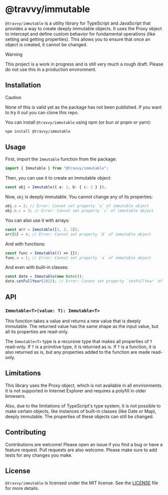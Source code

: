 # @travvy/immutable

`@travvy/immutable` is a utility library for TypeScript and JavaScript that provides a way to create deeply immutable objects. It uses the Proxy object to intercept and define custom behavior for fundamental operations (like setting and getting properties). This allows you to ensure that once an object is created, it cannot be changed.

> [!WARNING]  
> This project is a work in progress and is still very much a rough draft. Please do not use this in a production environment.

## Installation

> [!CAUTION]  
> None of this is valid yet as the package has not been published. If you want to try it out you can clone this repo.

You can install `@travvy/immutable` using npm (or bun or pnpm or yarn):

```bash
npm install @travvy/immutable
```

## Usage

First, import the `Immutable` function from the package:

```ts
import { Immutable } from "@travvy/immutable";
```

Then, you can use it to create an immutable object:

```ts
const obj = Immutable({ a: 1, b: { c: 2 } });
```

Now, `obj` is deeply immutable. You cannot change any of its properties:

```ts
obj.a = 2; // Error: Cannot set property `a` of immutable object
obj.b.c = 3; // Error: Cannot set property `c` of immutable object
```

You can also use it with arrays:

```ts
const arr = Immutable([1, 2, 3]);
arr[0] = 4; // Error: Cannot set property `0` of immutable object
```

And with functions:

```ts
const func = Immutable(() => {});
func.a = 1; // Error: Cannot set property `a` of immutable object
```

And even with built-in classes:

```ts
const date = Immutable(new Date());
date.setFullYear(2022); // Error: Cannot set property `setFullYear` of immutable object
```

## API

### `Immutable<T>(value: T): Immutable<T>`

This function takes a value and returns a new value that is deeply immutable. The returned value has the same shape as the input value, but all its properties are read-only.

The `Immutable<T>` type is a recursive type that makes all properties of `T` read-only. If `T` is a primitive type, it is returned as is. If `T` is a function, it is also returned as is, but any properties added to the function are made read-only.

## Limitations

This library uses the Proxy object, which is not available in all environments. It is not supported in Internet Explorer and requires a polyfill in older browsers.

Also, due to the limitations of TypeScript's type system, it is not possible to make certain objects, like instances of built-in classes (like Date or Map), deeply immutable. The properties of these objects can still be changed.

## Contributing

Contributions are welcome! Please open an issue if you find a bug or have a feature request. Pull requests are also welcome. Please make sure to add tests for any changes you make.

## License

`@travvy/immutable` is licensed under the MIT license. See the [LICENSE](LICENSE) file for more details.
